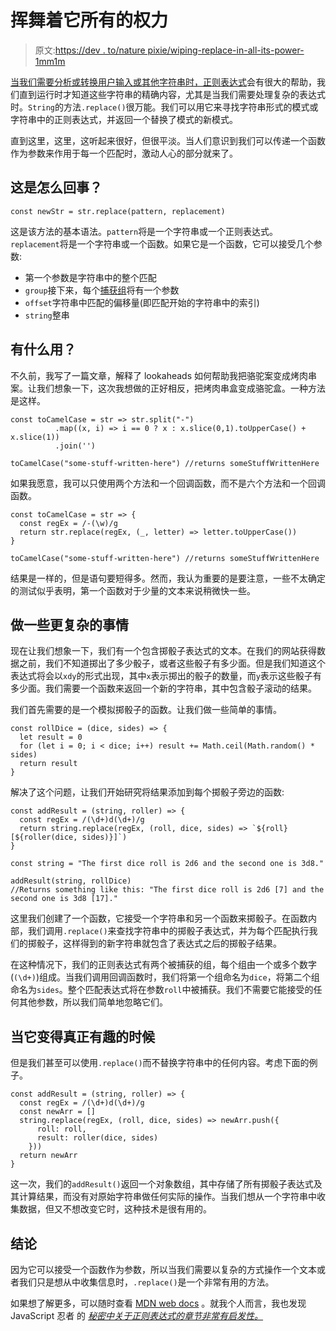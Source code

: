 # 挥舞着它所有的权力

> 原文:[https://dev . to/nature pixie/wiping-replace-in-all-its-power-1mm1m](https://dev.to/savagepixie/wielding-replace-in-all-its-power-1m1m)

[当我们需要分析或转换用户输入或其他字符串时，正则表达式](https://developer.mozilla.org/en-US/docs/Web/JavaScript/Guide/Regular_Expressions)会有很大的帮助，我们直到运行时才知道这些字符串的精确内容，尤其是当我们需要处理复杂的表达式时。`String`的方法`.replace()`很万能。我们可以用它来寻找字符串形式的模式或字符串中的正则表达式，并返回一个替换了模式的新模式。

直到这里，这里，这听起来很好，但很平淡。当人们意识到我们可以传递一个函数作为参数来作用于每一个匹配时，激动人心的部分就来了。

## [](#how-does-that-work)这是怎么回事？

```
const newStr = str.replace(pattern, replacement) 
```

这是该方法的基本语法。`pattern`将是一个字符串或一个正则表达式。`replacement`将是一个字符串或一个函数。如果它是一个函数，它可以接受几个参数:

*   第一个参数是字符串中的整个匹配
*   `group`接下来，每个[捕获组](https://www.regular-expressions.info/brackets.html)将有一个参数
*   `offset`字符串中匹配的偏移量(即匹配开始的字符串中的索引)
*   `string`整串

## [](#what-is-it-useful-for)有什么用？

不久前，我写了一篇文章，解释了 lookaheads 如何帮助我把骆驼案变成烤肉串案。让我们想象一下，这次我想做的正好相反，把烤肉串盒变成骆驼盒。一种方法是这样。

```
const toCamelCase = str => str.split("-")
          .map((x, i) => i == 0 ? x : x.slice(0,1).toUpperCase() + x.slice(1))
          .join('')

toCamelCase("some-stuff-written-here") //returns someStuffWrittenHere 
```

如果我愿意，我可以只使用两个方法和一个回调函数，而不是六个方法和一个回调函数。

```
const toCamelCase = str => {
  const regEx = /-(\w)/g
  return str.replace(regEx, (_, letter) => letter.toUpperCase())
}

toCamelCase("some-stuff-written-here") //returns someStuffWrittenHere 
```

结果是一样的，但是语句要短得多。然而，我认为重要的是要注意，一些不太确定的测试似乎表明，第一个函数对于少量的文本来说稍微快一些。

## [](#doing-some-more-complex-stuff)做一些更复杂的事情

现在让我们想象一下，我们有一个包含掷骰子表达式的文本。在我们的网站获得数据之前，我们不知道掷出了多少骰子，或者这些骰子有多少面。但是我们知道这个表达式将会以`xdy`的形式出现，其中`x`表示掷出的骰子的数量，而`y`表示这些骰子有多少面。我们需要一个函数来返回一个新的字符串，其中包含骰子滚动的结果。

我们首先需要的是一个模拟掷骰子的函数。让我们做一些简单的事情。

```
const rollDice = (dice, sides) => {
  let result = 0
  for (let i = 0; i < dice; i++) result += Math.ceil(Math.random() * sides)
  return result
} 
```

解决了这个问题，让我们开始研究将结果添加到每个掷骰子旁边的函数:

```
const addResult = (string, roller) => {
  const regEx = /(\d+)d(\d+)/g
  return string.replace(regEx, (roll, dice, sides) => `${roll} [${roller(dice, sides)}]`)
}

const string = "The first dice roll is 2d6 and the second one is 3d8."

addResult(string, rollDice)
//Returns something like this: "The first dice roll is 2d6 [7] and the second one is 3d8 [17]." 
```

这里我们创建了一个函数，它接受一个字符串和另一个函数来掷骰子。在函数内部，我们调用`.replace()`来查找字符串中的掷骰子表达式，并为每个匹配执行我们的掷骰子，这样得到的新字符串就包含了表达式之后的掷骰子结果。

在这种情况下，我们的正则表达式有两个被捕获的组，每个组由一个或多个数字(`(\d+)`)组成。当我们调用回调函数时，我们将第一个组命名为`dice`，将第二个组命名为`sides`。整个匹配表达式将在参数`roll`中被捕获。我们不需要它能接受的任何其他参数，所以我们简单地忽略它们。

## [](#when-it-gets-really-fun)当它变得真正有趣的时候

但是我们甚至可以使用`.replace()`而不替换字符串中的任何内容。考虑下面的例子。

```
const addResult = (string, roller) => {
  const regEx = /(\d+)d(\d+)/g
  const newArr = []
  string.replace(regEx, (roll, dice, sides) => newArr.push({
      roll: roll, 
      result: roller(dice, sides) 
    }))
  return newArr
} 
```

这一次，我们的`addResult()`返回一个对象数组，其中存储了所有掷骰子表达式及其计算结果，而没有对原始字符串做任何实际的操作。当我们想从一个字符串中收集数据，但又不想改变它时，这种技术是很有用的。

## [](#conclusion)结论

因为它可以接受一个函数作为参数，所以当我们需要以复杂的方式操作一个文本或者我们只是想从中收集信息时，`.replace()`是一个非常有用的方法。

如果想了解更多，可以随时查看 [MDN web docs](https://developer.mozilla.org/en-US/docs/Web/JavaScript/Reference/Global_Objects/String/replace) 。就我个人而言，我也发现 JavaScript 忍者 的 [*秘密中关于正则表达式的章节非常有启发性。*](https://www.manning.com/books/secrets-of-the-javascript-ninja)